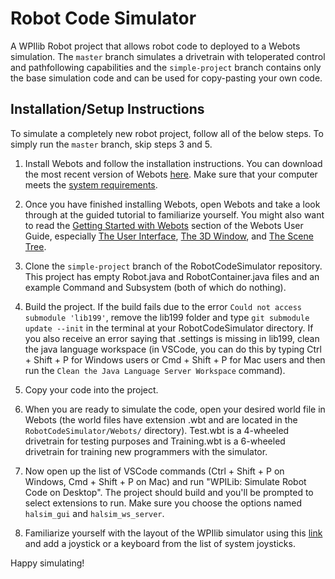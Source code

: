 # Robot Code Simulator

A WPIlib Robot project that allows robot code to deployed to a Webots simulation. The `master` branch simulates a drivetrain with teloperated control and pathfollowing capabilities and 
the `simple-project` branch contains only the base simulation code and can be used for copy-pasting your own code.

## Installation/Setup Instructions

To simulate a completely new robot project, follow all of the below steps. To simply run the `master` branch, skip steps 3 and 5.

1. Install Webots and follow the installation instructions. You can download the most recent version of Webots [here](https://cyberbotics.com/). Make sure that your computer meets the [system requirements](https://cyberbotics.com/doc/guide/system-requirements).

2. Once you have finished installing Webots, open Webots and take a look through at the guided tutorial to familiarize yourself. You might also want to read the [Getting Started with Webots](https://cyberbotics.com/doc/guide/getting-started-with-webots) section of the Webots User Guide, especially [The User Interface](https://cyberbotics.com/doc/guide/the-user-interface),
[The 3D Window](https://cyberbotics.com/doc/guide/the-3d-window), and [The Scene Tree](https://cyberbotics.com/doc/guide/the-scene-tree).

3. Clone the `simple-project` branch of the RobotCodeSimulator repository. This project has empty Robot.java and RobotContainer.java files and an example Command and Subsystem (both of which do nothing).

4. Build the project. If the build fails due to the error `Could not access submodule 'lib199'`, remove the lib199 folder and type `git submodule update --init` in the terminal at your RobotCodeSimulator directory. If you also receive an error saying that .settings is missing in lib199, clean the java language workspace (in VSCode, you can do this by typing Ctrl + Shift + P for Windows users or Cmd + Shift + P for Mac users and then run the `Clean the Java Language Server Workspace` command).

5. Copy your code into the project.

6. When you are ready to simulate the code, open your desired world file in Webots (the world files have extension .wbt and are located in the `RobotCodeSimulator/Webots/` directory). Test.wbt is a 4-wheeled drivetrain for testing purposes and Training.wbt is a 6-wheeled drivetrain for training new programmers with the simulator.

7. Now open up the list of VSCode commands (Ctrl + Shift + P on Windows, Cmd + Shift + P on Mac) and run "WPILib: Simulate Robot Code on Desktop". The project should build and you'll be prompted to select extensions to run. Make sure you choose the options named `halsim_gui` and `halsim_ws_server`.

8. Familiarize yourself with the layout of the WPIlib simulator using this [link](https://docs.wpilib.org/en/stable/docs/software/wpilib-tools/robot-simulation/simulation-gui.html#learning-the-layout) and add a joystick or a keyboard from the list of system joysticks.

Happy simulating!
